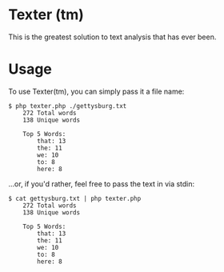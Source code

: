 Texter (tm)
===========

This is the greatest solution to text analysis that has ever been.

Usage
=====

To use Texter(tm), you can simply pass it a file name:

```
$ php texter.php ./gettysburg.txt 
    272 Total words
    138 Unique words

    Top 5 Words:
        that: 13
        the: 11
        we: 10
        to: 8
        here: 8

```

...or, if you'd rather, feel free to pass the text in via stdin:

```
$ cat gettysburg.txt | php texter.php
    272 Total words
    138 Unique words

    Top 5 Words:
        that: 13
        the: 11
        we: 10
        to: 8
        here: 8

```



